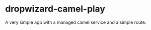 dropwizard-camel-play
=====================

A very simple app with a managed camel service and a simple route.
